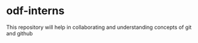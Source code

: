 # odf-interns
This repository will help in collaborating and understanding concepts of git and github
